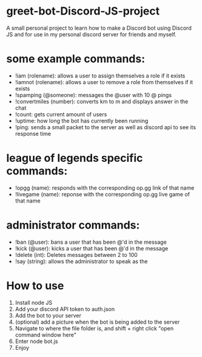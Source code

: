 # greet-bot-Discord-JS-project
A small personal project to learn how to make a Discord bot using Discord JS and for use in my personal discord server for friends and myself.

# some example commands:
* !iam (rolename): allows a user to assign themselves a role if it exists
* !iamnot (rolename): allows a user to remove a role from themselves if it exists
* !spamping (@someone): messages the @user with 10 @ pings 
* !convertmiles (number): converts km to m and displays answer in the chat 
* !count: gets current amount of users
* !uptime: how long the bot has currently been running
* !ping: sends a small packet to the server as well as discord api to see its response time 

# league of legends specific commands:
* !opgg (name): responds with the corresponding op.gg link of that name
* !livegame (name): reponse with the corresponding op.gg live game of that name

# administrator commands:
* !ban (@user): bans a user that has been @'d in the message 
* !kick (@user): kicks a user that has been @'d in the message 
* !delete (int): Deletes messages between 2 to 100
* !say (string): allows the administrator to speak as the 

# How to use
1. Install node JS
2. Add your discord API token to auth.json
3. Add the bot to your server
4. (optional) add a picture when the bot is being added to the server
5. Navigate to where the file folder is, and shift + right click "open command window here"
6. Enter node bot.js 
7. Enjoy
